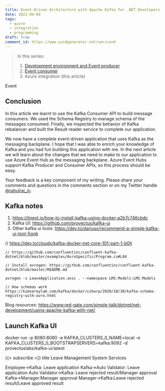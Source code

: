 ```yaml
---
title: Event-Driven Architecture with Apache Kafka for .NET Developers Part 3 - Azure Event Hub
date: 2021-04-04
tags:
  - azure
  - integration
  - programming
draft: true
comment_id: https://www.uuidgenerator.net/version4
---
```


> In this series:
>
> 1. [Development environment and Event producer](/post/event-driven-architecture-with-apache-kafka-for-net-developers-part-1-event-producer/)
> 2. [Event consumer](/post/event-driven-architecture-with-apache-kafka-for-.net-developers-part-2-event-consumer/)
> 3. Azure integration (this article)

Event

## Conclusion

In this article we learnt to use the Kafka Consumer API to build message consumers. We used the Schema Registry to manage schema of the messages consumed. Finally, we inspected the behavior of Kafka rebalancer and built the Result reader service to complete our application.

We now have a complete event-driven application that uses Kafka as the messaging backplane. I hope that I was able to enrich your knowledge of Kafka and you had fun building this application with me. In the next article we will learn about the changes that we need to make to our application to use Azure Event Hub as the messaging backplane. Azure Event Hubs support Kafka Producer and Consumer APIs, so this process should be easy.

Your feedback is a key component of my writing. Please share your comments and questions in the comments section or on my Twitter handle [@rahulrai_in](https://twitter.com/rahulrai_in).

## Kafka notes

1. https://itnext.io/how-to-install-kafka-using-docker-a2b7c746cbdc
2. Kafka UI: https://github.com/provectus/kafka-ui
3. Other kafka ui tools: https://dev.to/dariusx/recommend-a-simple-kafka-ui-tool-5gob

// https://dev.to/cloudx/kafka-docker-net-core-101-part-1-b0h

    // https://github.com/confluentinc/confluent-kafka-dotnet/blob/master/examples/AvroSpecific/Program.cs#L84

    // Install avrogen: https://github.com/confluentinc/confluent-kafka-dotnet/blob/master/README.md

    avrogen -s LeaveApplication.avsc . --namespace LMS.Models:LMS.Models

    // How schemas work
    https://kimsereylam.com/kafka/docker/csharp/2020/10/30/kafka-schema-registry-with-avro.html

Blog resources:
https://www.red-gate.com/simple-talk/dotnet/net-development/using-apache-kafka-with-net/

## Launch Kafka UI

docker run -p 8080:8080 -e KAFKA_CLUSTERS_0_NAME=local -e KAFKA_CLUSTERS_0_BOOTSTRAPSERVERS=kafka:9092 -d provectuslabs/kafka-ui:latest

{{< subscribe >}}
title Leave Management System Services

Employee->Kafka: Leave application
Kafka->Auto Validator: Leave application
Auto Validator->Kafka: Leave rejected result/Manager approval
Kafka->Manager:Manager approval
Manager->Kafka:Leave rejected result/Leave approved result
